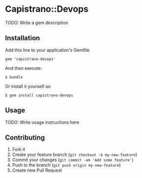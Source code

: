 # Capistrano::Devops

TODO: Write a gem description

## Installation

Add this line to your application's Gemfile:

    gem 'capistrano-devops'

And then execute:

    $ bundle

Or install it yourself as:

    $ gem install capistrano-devops

## Usage

TODO: Write usage instructions here

## Contributing

1. Fork it
2. Create your feature branch (`git checkout -b my-new-feature`)
3. Commit your changes (`git commit -am 'Add some feature'`)
4. Push to the branch (`git push origin my-new-feature`)
5. Create new Pull Request
